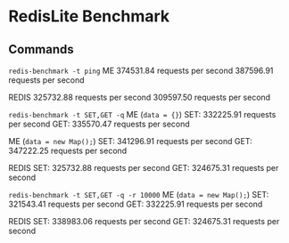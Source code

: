 # RedisLite Benchmark

## Commands
`redis-benchmark -t ping`
ME
374531.84 requests per second
387596.91 requests per second

REDIS
325732.88 requests per second
309597.50 requests per second

`redis-benchmark -t SET,GET -q`
ME (`data = {}`)
SET: 332225.91 requests per second
GET: 335570.47 requests per second

ME (`data = new Map();`)
SET: 341296.91 requests per second
GET: 347222.25 requests per second

REDIS
SET: 325732.88 requests per second
GET: 324675.31 requests per second


`redis-benchmark -t SET,GET -q -r 10000`
ME (`data = new Map();`)
SET: 321543.41 requests per second
GET: 332225.91 requests per second

REDIS
SET: 338983.06 requests per second
GET: 324675.31 requests per second